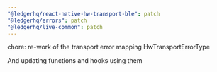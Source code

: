 ```yaml
---
"@ledgerhq/react-native-hw-transport-ble": patch
"@ledgerhq/errors": patch
"@ledgerhq/live-common": patch
---
```


chore: re-work of the transport error mapping HwTransportErrorType

And updating functions and hooks using them
